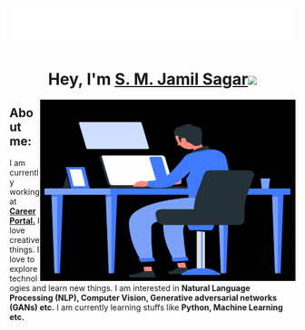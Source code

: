 <h1 align="center">
  <img src="https://raw.githubusercontent.com/martonlederer/martonlederer/master/name.svg" alt="S. M. Jamil Sagar" />
</h1>


<!-- Heading -->
<div align="center">
   <h1>Hey, I'm <a target="_blank" href="https://www.facebook.com/iam.smjamilsagar">S. M. Jamil Sagar</a><img src="https://media.giphy.com/media/hvRJCLFzcasrR4ia7z/giphy.gif" width="25px"></h1>
</div>


<!-- About Me -->
<img align="right" height="320px" width="450px" alt="GIF" src="Files/about.gif" />

<div align="left">
   <h2>About me:</h2>
   <p>I am currently working at <a href="https://www.facebook.com/careerportalbd"><b>Career Portal.</b></a> I love creative things. I love to explore technologies and learn new things. I am interested in <b>Natural Language Processing (NLP), Computer Vision, Generative adversarial networks (GANs) etc.</b> I am currently learning stuffs like <b>Python, Machine Learning etc.</b></p>
</div>
<br>
